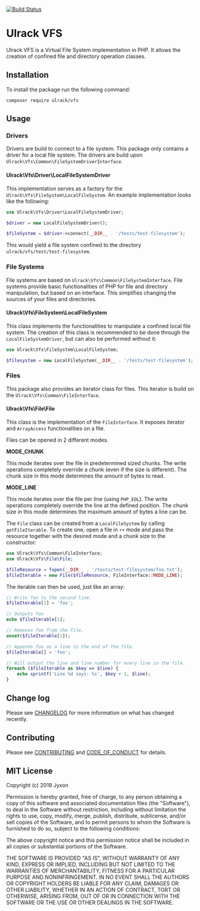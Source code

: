 [![Build Status](https://travis-ci.com/ulrack/vfs.svg?branch=master)](https://travis-ci.com/ulrack/vfs)

# Ulrack VFS

Ulrack VFS is a Virtual File System implementation in PHP.
It allows the creation of confined file and directory operation classes.

## Installation

To install the package run the following command:

```
composer require ulrack/vfs
```

## Usage

### Drivers

Drivers are build to connect to a file system.
This package only contains a driver for a local file system.
The drivers are build upon `Ulrack\Vfs\Common\FileSystemDriverInterface`.

#### Ulrack\Vfs\Driver\LocalFileSystemDriver

This implementation serves as a factory for the `Ulrack\Vfs\FileSystem\LocalFileSystem`.
An example implementation looks like the following:

```php
use Ulrack\Vfs\Driver\LocalFileSystemDriver;

$driver = new LocalFileSystemDriver();

$fileSystem = $driver->connect(__DIR__ . '/tests/test-filesystem');
```

This would yield a file system confined to the directory `ulrack/vfs/test/test-filesystem`.

### File Systems

File systems are based on `Ulrack\Vfs\Common\FileSystemInterface`.
File systems provide basic functionalities of PHP for file and directory manipulation,
but based on an interface. This simplifies changing the sources of your files and directories.

#### Ulrack\Vfs\FileSystem\LocalFileSystem

This class implements the functionalities to manipulate a confined local file system.
The creation of this class is recommended to be done through the `LocalFileSystemDriver`,
but can also be performed without it:

```php
use Ulrack\Vfs\FileSystem\LocalFileSystem;

$filesystem = new LocalFileSystem(__DIR__ . '/tests/test-filesystem');
```

### Files

This package also provides an iterator class for files.
This iterator is build on the `Ulrack\Vfs\Common\FileInterface`.

#### Ulrack\Vfs\File\File

This class is the implementation of the `FileInterface`.
It exposes iterator and `ArrayAccess` functionalities on a file.

Files can be opened in 2 different modes.

**MODE_CHUNK**

This mode iterates over the file in predetermined sized chunks.
The write operations completely override a chunk (even if the size is different).
The chunk size in this mode determines the amount of bytes to read.

**MODE_LINE**

This mode iterates over the file per line (using `PHP_EOL`).
The write operations completely override the line at the defined position.
The chunk size in this mode determines the maximum amount of bytes a line can be.

The `File` class can be created from a `LocalFileSystem` by calling `getFileIterable`.
To create one, open a file in `r+` mode and pass the resource together with the desired mode and a chunk size to the constructor:

```php
use Ulrack\Vfs\Common\FileInterface;
use Ulrack\Vfs\File\File;

$fileResource = fopen(__DIR__ . '/tests/test-filesystem/foo.txt');
$fileIterable = new File($fileResource, FileInterface::MODE_LINE);
```

The iterable can then be used, just like an array:

```php
// Write foo to the second line.
$fileIterable[1] = 'foo';

// Outputs foo
echo $fileIterable[1];

// Removes foo from the file.
unset($fileIterable[1]);

// Appends foo as a line to the end of the file.
$fileIterable[] = 'foo';

// Will output the line and line number for every line in the file.
foreach ($fileIterable as $key => $line) {
    echo sprintf('Line %d says: %s', $key + 1, $line);
}
```

## Change log

Please see [CHANGELOG](CHANGELOG.md) for more information on what has changed recently.

## Contributing

Please see [CONTRIBUTING](CONTRIBUTING.md) and [CODE_OF_CONDUCT](CODE_OF_CONDUCT.md) for details.

## MIT License

Copyright (c) 2019 Jyxon

Permission is hereby granted, free of charge, to any person obtaining a copy
of this software and associated documentation files (the "Software"), to deal
in the Software without restriction, including without limitation the rights
to use, copy, modify, merge, publish, distribute, sublicense, and/or sell
copies of the Software, and to permit persons to whom the Software is
furnished to do so, subject to the following conditions:

The above copyright notice and this permission notice shall be included in all
copies or substantial portions of the Software.

THE SOFTWARE IS PROVIDED "AS IS", WITHOUT WARRANTY OF ANY KIND, EXPRESS OR
IMPLIED, INCLUDING BUT NOT LIMITED TO THE WARRANTIES OF MERCHANTABILITY,
FITNESS FOR A PARTICULAR PURPOSE AND NONINFRINGEMENT. IN NO EVENT SHALL THE
AUTHORS OR COPYRIGHT HOLDERS BE LIABLE FOR ANY CLAIM, DAMAGES OR OTHER
LIABILITY, WHETHER IN AN ACTION OF CONTRACT, TORT OR OTHERWISE, ARISING FROM,
OUT OF OR IN CONNECTION WITH THE SOFTWARE OR THE USE OR OTHER DEALINGS IN THE
SOFTWARE.
